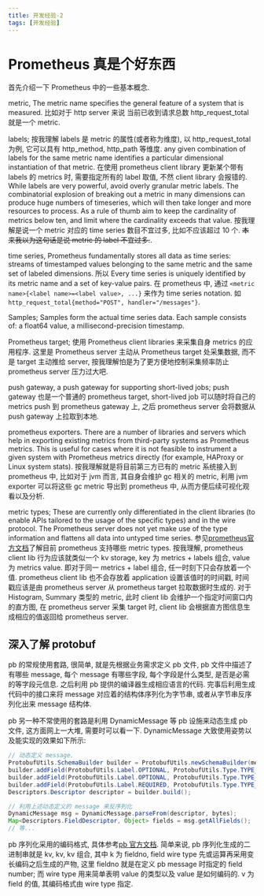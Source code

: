 ```yaml
---
title: 开发经验-2
tags: [开发经验]
---
```



# Prometheus 真是个好东西

首先介绍一下 Prometheus 中的一些基本概念. 

metric, The metric name specifies the general feature of a system that is measured. 比如对于 http server 来说 当前已收到请求总数 http_request_total 就是一个 metric.

labels; 按我理解 labels 是 metric 的属性(或者称为维度), 以 http_request_total 为例, 它可以具有 http_method, http_path 等维度. any given combination of labels for the same metric name identifies a particular dimensional instantiation of that metric. 在使用 prometheus client library 更新某个带有 labels 的 metrics 时, 需要指定所有的 label 取值, 不然 client library 会报错的. While labels are very powerful, avoid overly granular metric labels. The combinatorial explosion of breaking out a metric in many dimensions can produce huge numbers of timeseries, which will then take longer and more resources to process. As a rule of thumb aim to keep the cardinality of metrics below ten, and limit where the cardinality exceeds that value. 按我理解是说一个 metric 对应的 time series 数目不宜过多, 比如不应该超过 10 个. ~~本来我以为这句话是说 metric 的 label 不宜过多.~~.

time series, Prometheus fundamentally stores all data as time series: streams of timestamped values belonging to the same metric and the same set of labeled dimensions. 所以 Every time series is uniquely identified by its metric name and a set of key-value pairs. 在 prometheus 中, 通过 `<metric name>{<label name>=<label value>, ...}` 来作为 time series notation. 如 `http_request_total{method="POST", handler="/messages"}`. 

Samples; Samples form the actual time series data. Each sample consists of: a float64 value, a millisecond-precision timestamp.

Prometheus target; 使用 Prometheus  client libraries 来采集自身 metrics 的应用程序. 这里是 Prometheus server 主动从 Prometheus target 处采集数据, 而不是 target 主动推给 server, 按我理解怕是为了更方便地控制采集频率防止 prometheus server 压力过大吧.

push gateway, a push gateway for supporting short-lived jobs; push gateway 也是一个普通的 prometheus target, short-lived job 可以随时将自己的 metrics push 到 prometheus gateway 上, 之后 prometheus server 会将数据从 push gateway 上拉取到本地.

prometheus exporters. There are a number of libraries and servers which help in exporting existing metrics from third-party systems as Prometheus metrics. This is useful for cases where it is not feasible to instrument a given system with Prometheus metrics directly (for example, HAProxy or Linux system stats). 按我理解就是将目前第三方已有的 metric 系统接入到 prometheus 中, 比如对于 jvm 而言, 其自身会维护 gc 相关的 metric, 利用 jvm exporter 可以将这些 gc metric 导出到 prometheus 中, 从而方便后续可视化观看以及分析.

metric types; These are currently only differentiated in the client libraries (to enable APIs tailored to the usage of the specific types) and in the wire protocol. The Prometheus server does not yet make use of the type information and flattens all data into untyped time series. 参见[prometheus官方文档](https://prometheus.io/docs/concepts/metric_types/)了解目前 prometheus 支持哪些 metric types. 按我理解, prometheus client lib 行为应该就类似一个 kv storage, key 为 metrics + labels 组合, value 为 metrics value. 即对于同一 metrics + label 组合, 任一时刻下只会存放着一个值. prometheus client lib 也不会存放着 application 设置该值时的时间戳, 时间戳应该是由 prometheus server 从 prometheus target 拉取数据时生成的. 对于 Histogram, Summary 类型的 metric, 此时 client lib 会维护一个指定时间窗口内的直方图, 在 prometheus server 采集 target 时, client lib 会根据直方图信息生成相应的值返回给 prometheus server.



## 深入了解 protobuf

pb 的常规使用套路, 很简单, 就是先根据业务需求定义 pb 文件, pb 文件中描述了有哪些 message, 每个 message 有哪些字段, 每个字段是什么类型, 是否是必需的等字段元信息. 之后利用 pb 提供的编译器生成相应语言的代码. 完事后利用生成代码中的接口来将 message 对应着的结构体序列化为字节串, 或者从字节串反序列化出来 message 结构体.

pb 另一种不常使用的套路是利用 DynamicMessage 等 pb 设施来动态生成 pb 文件, 这方面网上一大堆, 需要时可以看一下. DynamicMessage 大致使用姿势以及能实现的效果如下所示:

```java
// 动态定义 message.
ProtobufUtils.SchemaBuilder builder = ProtobufUtils.newSchemaBuilder(messageName);
builder.addField(ProtobufUtils.Label.OPTIONAL, ProtobufUtils.Type.TYPE_BOOL, fieldName1, fieldNo1);
builder.addField(ProtobufUtils.Label.OPTIONAL, ProtobufUtils.Type.TYPE_INT32, fieldName2, fieldNo2);
builder.addField(ProtobufUtils.Label.REQUIRED, ProtobufUtils.Type.TYPE_INT64, fieldName3, fieldNo3);
Descriptors.Descriptor descriptor = builder.build();

// 利用上述动态定义的 message 来反序列化
DynamicMessage msg = DynamicMessage.parseFrom(descriptor, bytes);
Map<Descriptors.FieldDescriptor, Object> fields = msg.getAllFields();
// 等...
```

pb 序列化采用的编码格式, 具体参考[pb 官方文档](https://developers.google.com/protocol-buffers/docs/encoding). 简单来说, pb 序列化生成的二进制串就是 kv, kv, kv 组合, 其中 k 为 fieldno, field wire type 先或运算再采用变长编码之后生成的产物, 这里 fieldno 就是在定义 pb message 时指定的 field number; 而 wire type 用来简单表明 value 的类型以及 value 是如何编码的. v 为 field 的值, 其编码格式由 wire type 指定.


